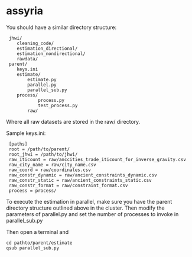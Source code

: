# assyria

You should have a similar directory structure:

     jhwi/
     	cleaning_code/
     	estimation_directional/
     	estimation_nondirectional/
     	rawdata/
     parent/
     	keys.ini
		estimate/
			estimate.py
			parallel.py
			parallel_sub.py
		process/
        		process.py
          		test_process.py
	      	raw/


Where all raw datasets are stored in the raw/ directory.

Sample keys.ini:

     [paths]
     root = /path/to/parent/
     root_jhwi = /path/to/jhwi/
     raw_iticount = raw/anccities_trade_iticount_for_inverse_gravity.csv
     raw_city_name = raw/city_name.csv
     raw_coord = raw/coordinates.csv
     raw_constr_dynamic = raw/ancient_constraints_dynamic.csv
     raw_constr_static = raw/ancient_constraints_static.csv
     raw_constr_format = raw/constraint_format.csv
     process = process/

To execute the estimation in parallel, make sure you have the parent directory
structure outlined above in the cluster. Then modify the parameters of parallel.py
and set the number of processes to invoke in parallel_sub.py

Then open a terminal and

	cd pathto/parent/estimate
	qsub parallel_sub.py
